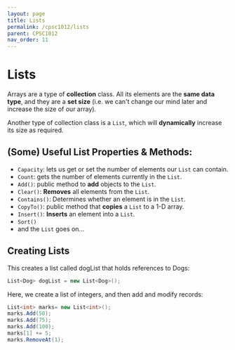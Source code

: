 ```yaml
---
layout: page
title: Lists
permalink: /cpsc1012/lists
parent: CPSC1012
nav_order: 11
---
```

# Lists
Arrays are a type of **collection** class. All its elements are the **same data type**, and they are a **set size** (i.e. we can't change our mind later and increase the size of our array).

Another type of collection class is a `List`, which will **dynamically** increase its size as required. 

## (Some) Useful List Properties & Methods:
- `Capacity`: lets us get or set the number of elements our `List` can contain.
- `Count`: gets the number of elements currently in the `List`.
- `Add()`: public method to **add** objects to the `List`.
- `Clear()`: **Removes** all elements from the `List`.
- `Contains()`: Determines whether an element is in the `List`.
- `CopyTo()`: public method that **copies** a `List` to a 1-D array.
- `Insert()`: **Inserts** an element into a `List`.
- `Sort()`
- and the `List` goes on...

## Creating Lists

This creates a list called dogList that holds references to Dogs:
```csharp
List<Dog> dogList = new List<Dog>();
```

Here, we create a list of integers, and then add and modify records:
```csharp
List<int> marks= new List<int>();
marks.Add(50);
marks.Add(75);
marks.Add(100);
marks[1] += 5;
marks.RemoveAt(1);
```